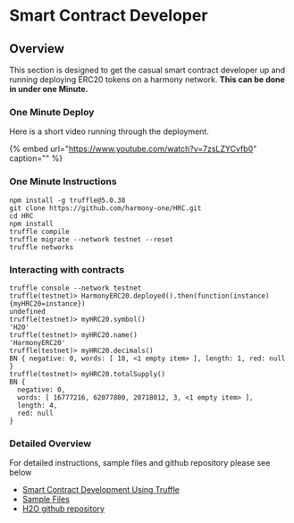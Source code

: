 # Smart Contract Developer

## Overview

This section is designed to get the casual smart contract developer up and running deploying ERC20 tokens on a harmony network. **This can be done in under one Minute.**

### One Minute Deploy

Here is a short video running through the deployment.

{% embed url="https://www.youtube.com/watch?v=7zsLZYCvfb0" caption="" %}

### One Minute Instructions

```text
npm install -g truffle@5.0.38
git clone https://github.com/harmony-one/HRC.git
cd HRC
npm install
truffle compile
truffle migrate --network testnet --reset
truffle networks
```

### Interacting with contracts

```text
truffle console --network testnet
truffle(testnet)> HarmonyERC20.deployed().then(function(instance){myHRC20=instance})
undefined
truffle(testnet)> myHRC20.symbol()
'H20'
truffle(testnet)> myHRC20.name()
'HarmonyERC20'
truffle(testnet)> myHRC20.decimals()
BN { negative: 0, words: [ 18, <1 empty item> ], length: 1, red: null }
truffle(testnet)> myHRC20.totalSupply()
BN {
  negative: 0,
  words: [ 16777216, 62077800, 20718012, 3, <1 empty item> ],
  length: 4,
  red: null
}
```

### Detailed Overview

For detailed instructions, sample files and github repository please see below

* [Smart Contract Development Using Truffle](smart-contract-development-using-truffle.md)
* [Sample Files](sample-files.md)
* [H2O github repository](https://github.com/harmony-one/H2O)

